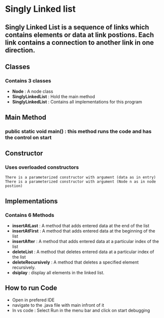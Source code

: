 # Singly Linked list

## **Singly** Linked List is a sequence of **links** which contains elements or data at link postions. Each link contains a connection to another link in one direction.

## Classes

### Contains 3 classes
- **Node** : A node class
- **SinglyLinkedList** : Hold the main method 
- **SinglyLinkedList** : Contains all implementations for this program 

## Main Method
### public static void main() : this method runs the code and has the control on start

## Constructor 
### Uses overloaded constructors
    There is a parameterized constructor with argument (data as in entry)
    There is a parameterized constructor with argument (Node n as in node postion)


## Implementations

### Contains 6 Methods
- **insertAtLast** : A method that adds entered data at the end of the list
- **insertAtFirst** : A method that adds entered data at the beginning of the list
- **insertAfter** : A method that adds entered data at a particular index of the list
- **deleteList** : A method that deletes entered data at a particular index of the list
- **deleteRecursively** : A method that deletes a specified element recursively.
- **dsiplay** : display all elements in the linked list.

## How to run Code
-   Open in prefered IDE
-   navigate to the .java file with main infront of it
-   In vs code : Select Run in the menu bar and click on start debugging

